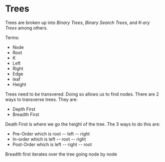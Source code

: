 
# Trees
 Trees are broken up into *Binary Trees*, *Binary Search Trees*, and *K-ary Trees* among others. 
 
 Terms:
  - Node
  - Root
  - K
  - Left
  - Right
  - Edge
  - leaf
  - Height

Trees need to be transvered. Doing so allows us to find nodes. 
There are 2 ways to transverse trees. They are:  
- Depth First
- Breadth First


Death First is where we go the height of the tree. The 3 ways to do this are: 
- Pre-Order which is root -- left -- right
- In-order which is left -- root -- right
- Post-Order which is left -- right -- root


Breadth first iterates over the tree going node by node
